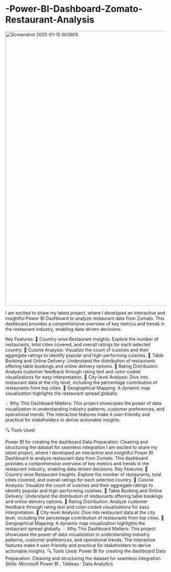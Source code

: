 # -Power-BI-Dashboard-Zomato-Restaurant-Analysis

<img width="1528" height="860" alt="Screenshot 2025-01-15 003905" src="https://github.com/user-attachments/assets/64529249-35f3-485f-b27a-e6e6f41a44e1" />


I am excited to share my latest project, where I developed an interactive and insightful Power BI Dashboard to analyze restaurant data from Zomato. This dashboard provides a comprehensive overview of key metrics and trends in the restaurant industry, enabling data-driven decisions.

Key Features:
🔸 Country-wise Restaurant Insights: Explore the number of restaurants, total cities covered, and overall ratings for each selected country.
🔸 Cuisine Analysis: Visualize the count of cuisines and their aggregate ratings to identify popular and high-performing cuisines.
🔸 Table Booking and Online Delivery: Understand the distribution of restaurants offering table bookings and online delivery options.
🔸 Rating Distribution: Analyze customer feedback through rating text and color-coded visualizations for easy interpretation.
🔸 City-level Analysis: Dive into restaurant data at the city level, including the percentage contribution of restaurants from top cities.
🔸 Geographical Mapping: A dynamic map visualization highlights the restaurant spread globally.

💡 Why This Dashboard Matters:
This project showcases the power of data visualization in understanding industry patterns, customer preferences, and operational trends. The interactive features make it user-friendly and practical for stakeholders to derive actionable insights.

🔍 Tools Used:

Power BI for creating the dashboard
Data Preparation: Cleaning and structuring the dataset for seamless integration
I am excited to share my latest project, where I developed an interactive and insightful Power BI Dashboard to analyze restaurant data from Zomato. This dashboard provides a comprehensive overview of key metrics and trends in the restaurant industry, enabling data-driven decisions. Key Features: 🔸 Country-wise Restaurant Insights: Explore the number of restaurants, total cities covered, and overall ratings for each selected country. 🔸 Cuisine Analysis: Visualize the count of cuisines and their aggregate ratings to identify popular and high-performing cuisines. 🔸 Table Booking and Online Delivery: Understand the distribution of restaurants offering table bookings and online delivery options. 🔸 Rating Distribution: Analyze customer feedback through rating text and color-coded visualizations for easy interpretation. 🔸 City-level Analysis: Dive into restaurant data at the city level, including the percentage contribution of restaurants from top cities. 🔸 Geographical Mapping: A dynamic map visualization highlights the restaurant spread globally. 💡 Why This Dashboard Matters: This project showcases the power of data visualization in understanding industry patterns, customer preferences, and operational trends. The interactive features make it user-friendly and practical for stakeholders to derive actionable insights. 🔍 Tools Used: Power BI for creating the dashboard Data Preparation: Cleaning and structuring the dataset for seamless integration
Skills: Microsoft Power BI , Tableau · Data Analytics
